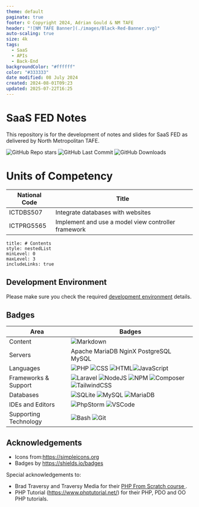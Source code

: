 ```yaml
---
theme: default
paginate: true
footer: © Copyright 2024, Adrian Gould & NM TAFE
header: "![NM TAFE Banner](./images/Black-Red-Banner.svg)"
auto-scaling: true
size: 4k
tags:
  - SaaS
  - APIs
  - Back-End
backgroundColor: "#ffffff"
color: "#333333"
date modified: 08 July 2024
created: 2024-08-01T09:23
updated: 2025-07-22T16:25
---
```


# SaaS FED Notes

This repository is for the development of notes and slides for SaaS FED as delivered by North Metropolitan TAFE.

![GitHub Repo stars](https://img.shields.io/github/stars/AdyGCode/SaaS-FED-Notes?style=for-the-badge) ![GitHub Last Commit](https://img.shields.io/github/last-commit/AdyGCode/SaaS-FED-Notes?style=for-the-badge) ![GitHub Downloads](https://img.shields.io/github/downloads/AdyGCode/SaaS-FED-Notes/total?style=for-the-badge)

# Units of Competency

| National Code | Title                                               |
| ------------- | --------------------------------------------------- |
| ICTDBS507     | Integrate databases with websites                   |
| ICTPRG5565    | Implement and use a model view controller framework |



```table-of-contents
title: # Contents
style: nestedList
minLevel: 0
maxLevel: 3
includeLinks: true
```

## Development Environment

Please make sure you check the required [development environment](../session-01/S01-Development-Environments.md) details.


## Badges

| Area                  | Badges                                                                                                                                                                                                                                                                                                                                                                                                                                                                                                                                                |
| --------------------- | ----------------------------------------------------------------------------------------------------------------------------------------------------------------------------------------------------------------------------------------------------------------------------------------------------------------------------------------------------------------------------------------------------------------------------------------------------------------------------------------------------------------------------------------------------- |
| Content               | ![Markdown](https://img.shields.io/badge/markdown-000000.svg?style=for-the-badge&logo=markdown&logoColor=white)                                                                                                                                                                                                                                                                                                                                                                                                                                       |
| Servers | Apache MariaDB NginX PostgreSQL MySQL |
| Languages             | ![PHP](https://img.shields.io/badge/php-000000?style=for-the-badge&logo=php&logoColor=777BB4) ![CSS](https://img.shields.io/badge/css3-000000?style=for-the-badge&logo=css3&logoColor=1572B6) ![HTML](https://img.shields.io/badge/html5-000000?style=for-the-badge&logo=html5&logoColor=E34F26)![JavaScript](https://img.shields.io/badge/javascript-000000?style=for-the-badge&logo=javascript&logoColor=F7DF1E)                                                                                                                                    |
| Frameworks & Support  | ![Laravel](https://img.shields.io/badge/laravel-FF2D20?style=for-the-badge&logo=laravel&logoColor=ffffff) ![NodeJS](https://img.shields.io/badge/node.js-5FA04E?style=for-the-badge&logo=nodedotjs&logoColor=ffffff) ![NPM](https://img.shields.io/badge/npm-CB3837?style=for-the-badge&logo=npm&logoColor=ffffff) ![Composer](https://img.shields.io/badge/composer-3670A0?style=for-the-badge&logo=composer&logoColor=ffffff) ![TailwindCSS](https://img.shields.io/badge/tailwindcss-06B6D4?style=for-the-badge&logo=tailwindcss&logoColor=ffffff) |
| Databases             | ![SQLite](https://img.shields.io/badge/SQLite-003B57?style=for-the-badge&logo=sqlite&logoColor=ffffff) ![MySQL](https://img.shields.io/badge/MySQL-4479A1?style=for-the-badge&logo=mysql&logoColor=ffffff) ![MariaDB](https://img.shields.io/badge/mariadb-003545?style=for-the-badge&logo=mariadb&logoColor=ffffff)                                                                                                                                                                                                                                  |
| IDEs and Editors      | ![PhpStorm](https://img.shields.io/badge/phpstorm-000000?style=for-the-badge&logo=phpstorm&logoColor=ffffff) ![VSCode](https://img.shields.io/badge/vscode-000000?style=for-the-badge&logo=vscode&logoColor=ffffff)<br>                                                                                                                                                                                                                                                                                                                               |
| Supporting Technology | ![Bash](https://img.shields.io/badge/bash-4EAA25?style=for-the-badge&logo=gnubash&logoColor=ffffff) ![Git](https://img.shields.io/badge/git-F05032?style=for-the-badge&logo=git&logoColor=ffffff)                                                                                                                                                                                                                                                                                                                                                     |


## Acknowledgements

- Icons from:https://simpleicons.org
- Badges by https://shields.io/badges

Special acknowledgements to:

- Brad Traversy and Traversy Media for their [PHP From Scratch course ](https://www.traversymedia.com/products/php-from-scratch-beginner-to-advanced).
- PHP Tutorial (https://www.phptutorial.net/) for their PHP, PDO and OO PHP tutorials.
